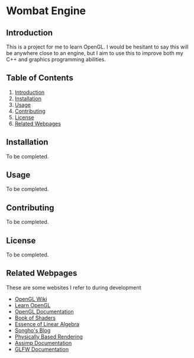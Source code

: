 

# Wombat Engine

## Introduction

This is a project for me to learn OpenGL. I would be hesitant to say this will be anywhere close to an engine, but I aim to use this to improve both my C++ and graphics programming abilities.

## Table of Contents

1. [Introduction](#introduction)
2. [Installation](#installation)
3. [Usage](#usage)
4. [Contributing](#contributing)
5. [License](#license)
6. [Related Webpages](#related-webpages)

## Installation

To be completed.

## Usage

To be completed.

## Contributing

To be completed.

## License

To be completed.

## Related Webpages

These are some websites I refer to during development

- [OpenGL Wiki](https://www.khronos.org/opengl/wiki/Main_Page)
- [Learn OpenGL](https://learnopengl.com/)
- [OpenGL Documentation](https://docs.gl/)
- [Book of Shaders](https://thebookofshaders.com/)
- [Essence of Linear Algebra](https://www.youtube.com/playlist?list=PLZHQObOWTQDPD3MizzM2xVFitgF8hE_ab)
- [Songho's Blog](https://www.songho.ca/index.html)
- [Physically Based Rendering](https://www.pbr-book.org/4ed/contents)
- [Assimp Documentation](https://assimp-docs.readthedocs.io/en/latest/index.html)
- [GLFW Documentation](https://www.glfw.org/docs/latest/)
